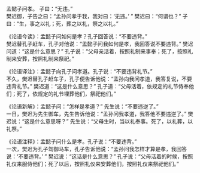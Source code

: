 孟懿子问孝。 子曰：“无违。”  
樊迟御，子告之曰：“孟孙问孝于我，我对曰：‘无违。’ ” 樊迟曰：“何谓也？” 子曰：“生，事之以礼；死，葬之以礼，祭之以礼。”

《论语今读》：孟懿子问如何是孝？孔子回答说：“不要违背。”  
樊迟替孔子赶车，孔子对他说：“孟懿子问我如何是孝，我回答说不要违背。” 樊迟问道：“这是什么意思？” 孔子说：“父母亲活着，按照礼制来事奉；死了，按照礼制来安葬，按照礼制来祭祀。”

《论语译注》：孟懿子向孔子问孝道。孔子说：“不要违背礼节。”  
不久，樊迟替孔子赶车子，孔子便告诉他说：“孟孙向我问孝道，我答复说，不要违背礼节。” 樊迟道：“这是什么意思？” 孔子道：“父母活着，依规定的礼节侍奉他们；死了，依规定的礼节埋葬他们，祭祀他们。”  

《论语新解》：孟懿子问：“怎样是孝道？” 先生说：“不要违逆了。”   
一日，樊迟为先生御车，先生告诉他说：“孟孙问我孝道，我答他不要违逆了。” 樊迟说：“这是什么意思呀？” 先生说：“父母生时，当以礼奉事。死了，以礼葬，以礼祭。” 

《论语注释》：孟懿子问什么是孝。孔子说：“不要违背。”   
一次，樊迟为孔子驾御马车，孔子告诉他说：“孟孙问我怎样才算是孝，我回答说：‘不要违背。’ ”  樊迟说：“这话是什么意思？” 孔子说：“父母活着的时候，按照礼仪来服侍他们；死了以后，按照礼仪来安葬他们，按照礼仪来祭祀他们。”